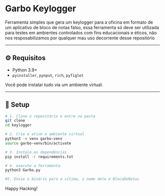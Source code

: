 # Garbo Keylogger

Ferramenta simples que gera um keylogger para a oficina em formato de um aplicativo de bloco de notas falso, essa ferramenta só deve ser utilizada para testes em ambientes controlados com fins educacionais e éticos, não nos resposabilizamos por qualquer mau uso decorrente desse repositório

---

## ⚙️ Requisitos

- Python 3.9+
- `pyinstaller`, `pynput`, `rich`, `pyfiglet`

Você pode instalar tudo via um ambiente virtual.

---

## 🐍 Setup

```bash
# 1. Clone o repositório e entre na pasta
git clone 
cd keylogger

# 2. Crie e ative o ambiente virtual
python3 -m venv garbo-venv
source garbo-venv/bin/activate

# 3. Instale as dependências
pip install -r requirements.txt

# 4. execute a ferramenta
python3 Garbo.py

#5. Envie o binário para a vítima, o nome dele é BlocoDeNotas
```
Happy Hacking!
